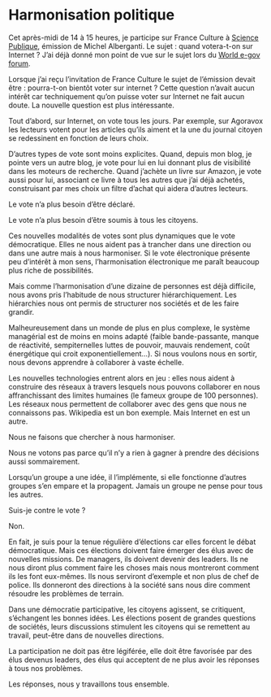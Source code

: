# Harmonisation politique

Cet après-midi de 14 à 15 heures, je participe sur France Culture à [Science Publique](http://www.radiofrance.fr/chaines/france-culture2/emissions/science_publique/), émission de Michel Alberganti. Le sujet : quand votera-t-on sur Internet ? J’ai déjà donné mon point de vue sur le sujet lors du [World e-gov forum](http://www.worldegovforum.com/article.php3?id_article=648).<span id="more-270"></span>

Lorsque j’ai reçu l’invitation de France Culture le sujet de l’émission devait être : pourra-t-on bientôt voter sur internet ? Cette question n’avait aucun intérêt car techniquement qu’on puisse voter sur Internet ne fait aucun doute. La nouvelle question est plus intéressante.

Tout d’abord, sur Internet, on vote tous les jours. Par exemple, sur Agoravox les lecteurs votent pour les articles qu’ils aiment et la une du journal citoyen se redessinent en fonction de leurs choix.

D’autres types de vote sont moins explicites. Quand, depuis mon blog, je pointe vers un autre blog, je vote pour lui en lui donnant plus de visibilité dans les moteurs de recherche. Quand j’achète un livre sur Amazon, je vote aussi pour lui, associant ce livre à tous les autres que j’ai déjà achetés, construisant par mes choix un filtre d’achat qui aidera d’autres lecteurs.

Le vote n’a plus besoin d’être déclaré.

Le vote n’a plus besoin d’être soumis à tous les citoyens.

Ces nouvelles modalités de votes sont plus dynamiques que le vote démocratique. Elles ne nous aident pas à trancher dans une direction ou dans une autre mais à nous harmoniser. Si le vote électronique présente peu d’intérêt à mon sens, l’harmonisation électronique me paraît beaucoup plus riche de possibilités.

Mais comme l’harmonisation d’une dizaine de personnes est déjà difficile, nous avons pris l’habitude de nous structurer hiérarchiquement. Les hiérarchies nous ont permis de structurer nos sociétés et de les faire grandir.

Malheureusement dans un monde de plus en plus complexe, le système managérial est de moins en moins adapté (faible bande-passante, manque de réactivité, sempiternelles luttes de pouvoir, mauvais rendement, coût énergétique qui croit exponentiellement…). Si nous voulons nous en sortir, nous devons apprendre à collaborer à vaste échelle.

Les nouvelles technologies entrent alors en jeu : elles nous aident à construire des réseaux à travers lesquels nous pouvons collaborer en nous affranchissant des limites humaines (le fameux groupe de 100 personnes). Les réseaux nous permettent de collaborer avec des gens que nous ne connaissons pas. Wikipedia est un bon exemple. Mais Internet en est un autre.

Nous ne faisons que chercher à nous harmoniser.

Nous ne votons pas parce qu’il n’y a rien à gagner à prendre des décisions aussi sommairement.

Lorsqu’un groupe a une idée, il l’implémente, si elle fonctionne d’autres groupes s’en empare et la propagent. Jamais un groupe ne pense pour tous les autres.

Suis-je contre le vote ?

Non.

En fait, je suis pour la tenue régulière d’élections car elles forcent le débat démocratique. Mais ces élections doivent faire émerger des élus avec de nouvelles missions. De managers, ils doivent devenir des leaders. Ils ne nous diront plus comment faire les choses mais nous montreront comment ils les font eux-mêmes. Ils nous serviront d’exemple et non plus de chef de police. Ils donneront des directions à la société sans nous dire comment résoudre les problèmes de terrain.

Dans une démocratie participative, les citoyens agissent, se critiquent, s’échangent les bonnes idées. Les élections posent de grandes questions de sociétés, leurs discussions stimulent les citoyens qui se remettent au travail, peut-être dans de nouvelles directions.

La participation ne doit pas être légiférée, elle doit être favorisée par des élus devenus leaders, des élus qui acceptent de ne plus avoir les réponses à tous nos problèmes.

Les réponses, nous y travaillons tous ensemble.